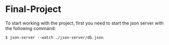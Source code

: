 # Final-Project

To start working with the project, first you need to start the json server with the following command:

`$ json-server --watch ./json-server/db.json`
